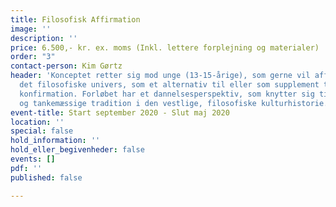 ```yaml
---
title: Filosofisk Affirmation
image: ''
description: ''
price: 6.500,- kr. ex. moms (Inkl. lettere forplejning og materialer)
order: "3"
contact-person: Kim Gørtz
header: 'Konceptet retter sig mod unge (13-15-årige), som gerne vil affirmeres indenfor
  det filosofiske univers, som et alternativ til eller som supplement til den kristelige
  konfirmation. Forløbet har et dannelsesperspektiv, som knytter sig til den etiske
  og tankemæssige tradition i den vestlige, filosofiske kulturhistorie. '
event-title: Start september 2020 - Slut maj 2020
location: ''
special: false
hold_information: ''
hold_eller_begivenheder: false
events: []
pdf: ''
published: false

---
```


